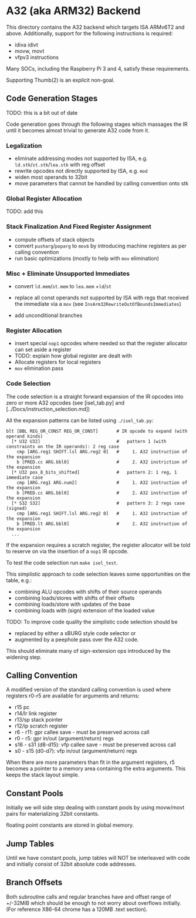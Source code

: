 # A32 (aka ARM32) Backend

This directory contains the A32 backend which targets ISA ARMv6T2 and above.
Additionally, support for the following instructions is required:
* idiva idivt 
* movw, movt
* vfpv3 instructions

Many SOCs, including the Raspberry Pi 3 and 4, satisfy these requirements.

Supporting Thumb(2) is an explicit non-goal.

## Code Generation Stages

TODO: this is a bit out of date

Code generation goes through the following stages which 
massages the IR until it becomes almost trivial to generate
A32 code from it.

### Legalization 

* eliminate addressing modes not supported by ISA, e.g. 
  `ld.stk`/`st.stk`/`lea.stk` with reg offset
* rewrite opcodes not directly supported by ISA, e.g. `mod`
* widen most operands to 32bit
* move parameters that cannot be handled by calling convention
  onto stk

### Global Register Allocation

TODO: add this

###  Stack Finalization And Fixed Register Assignment

* compute offsets of stack objects
* convert `pusharg`/`poparg` to `mov`s by introducing machine registers
  as per calling convention
* run basic optimizations (mostly to help with `mov` elimination)

### Misc + Eliminate Unsupported Immediates  

* convert `ld.mem`/`st.mem` to  `lea.mem` +`ld`/`st`
* replace all const operands not supported by ISA with regs that
  received the immediate via a `mov`
  (see `InsArm32RewriteOutOfBoundsImmediates`)

* add unconditional branches

### Register Allocation 

* insert special `nop1` opcodes where needed so that the register allocator
  can set aside a register
* TODO: explain how global register are dealt with
* Allocate registers for local registers  
* `mov` elimination pass

### Code Selection

The code selection is a straight forward expansion of
the IR opcodes into zero or more A32 opcodes (see [isel_tab.py] and 
[../Docs/instruction_selection.md])

All the expansion patterns can be listed using `./isel_tab.py`:
```
blt [BBL REG_OR_CONST REG_OR_CONST]       # IR opcode to expand (with operand kinds)
  [* U32 U32]                             #   pattern 1 (with constraints on the IR operands): 2 reg case
    cmp [ARG.reg1 SHIFT.lsl ARG.reg2 0]   #     1. A32 instruction of the expansion
    b [PRED.cc ARG.bbl0]                  #     2. A32 instriction of the expansion
  [* U32 pos_8_bits_shifted]              #   pattern 2: 1 reg, 1 immediate case
    cmp [ARG.reg1 ARG.num2]               #     1. A32 instruction of the expansion
    b [PRED.cc ARG.bbl0]                  #     2. A32 instruction of the expansion
  [* S32 S32]                             #   pattern 3: 2 regs case (signed)
    cmp [ARG.reg1 SHIFT.lsl ARG.reg2 0]   #     1. A32 instruction of the expansion
    b [PRED.lt ARG.bbl0]                  #     2. A32 instruction of the expansion
  ...
```

If the expansion requires a scratch register, the register allocator
will be told to reserve on via the insertion of a `nop1` IR opcode.

To test the code selection run `make isel_test`.

This simplistic approach to code selection leaves some opportunities on the table, e.g.:

* combining ALU opcodes with shifts of their source operands
* combining loads/stores with shifts of their offsets
* combining loads/store with updates of the base
* combining loads with (sign) extension of the loaded value

TODO: To improve code quality the simplistic code selection should be

* replaced by either a xBURG style code selector or
* augmented by a peephole pass over the A32 code.

This should eliminate many of sign-extension ops introduced by the widening step.


## Calling Convention

A modified version of the standard calling convention is used
where registers r0-r5 are available for arguments and returns:

* r15 pc
* r14/lr link register
* r13/sp stack pointer
* r12/ip scratch register
* r6 - r11: gpr callee save - must be preserved across call
* r0 - r5: gpr in/out (argument/return) regs
* s16 - s31  (d8-d15): vfp  callee save - must be preserved across call
* s0 - s15  (d0-d7): vfp in/out (argument/return) regs

When there are more parameters than fit in the argument
registers, r5 becomes a pointer to a memory area containing
the extra arguments. This keeps the stack layout simple.


## Constant Pools

Initially we will side step dealing with constant pools 
by using movw/movt pairs for materializing 32bit constants.

floating point constants are stored in global memory.

## Jump Tables

Until we have constant pools, jump tables will NOT be interleaved with code and initially consist
of 32bit absolute code addresses.


## Branch Offsets

Both subroutine calls and regular branches have and offset range of +/-32MiB 
which should be enough to not worry about overflows initially. 
(For reference X86-64 chrome has a 120MB .text section).



